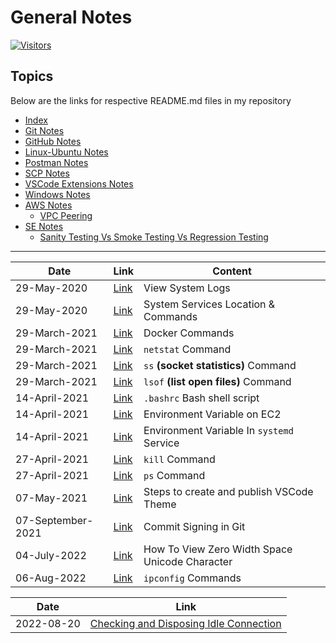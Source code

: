 # General Notes

[![Visitors](https://api.visitorbadge.io/api/visitors?path=aasisodiya.general&labelColor=%23ffa500&countColor=%23263759&labelStyle=upper)](https://visitorbadge.io/status?path=aasisodiya.general)

## Topics

Below are the links for respective README.md files in my repository

- [Index](https://aasisodiya.github.io/general/)
- [Git Notes](https://aasisodiya.github.io/general/git)
- [GitHub Notes](https://aasisodiya.github.io/general/github)
- [Linux-Ubuntu Notes](https://aasisodiya.github.io/general/linux-ubuntu)
- [Postman Notes](https://aasisodiya.github.io/general/postman)
- [SCP Notes](https://aasisodiya.github.io/general/scp)
- [VSCode Extensions Notes](https://aasisodiya.github.io/general/vscode-extensions)
- [Windows Notes](https://aasisodiya.github.io/general/windows)
- [AWS Notes](https://aasisodiya.github.io/general/aws/)
  - [VPC Peering](https://aasisodiya.github.io/general/aws/aws-vpc-peering)
- [SE Notes](https://aasisodiya.github.io/general/se/)
  - [Sanity Testing Vs Smoke Testing Vs Regression Testing](https://aasisodiya.github.io/general/se/note-sanity-vs-smoke-vs-regression/)

---

| Date              | Link                                                                                              | Content                                        |
| ----------------- | ------------------------------------------------------------------------------------------------- | ---------------------------------------------- |
| 29-May-2020       | [Link](https://aasisodiya.github.io/general/linux-ubuntu#view-system-logs)                        | View System Logs                               |
| 29-May-2020       | [Link](https://aasisodiya.github.io/general/linux-ubuntu#system-services-location--commands)      | System Services Location & Commands            |
| 29-March-2021     | [Link](https://aasisodiya.github.io/general/linux-ubuntu#docker-commands)                         | Docker Commands                                |
| 29-March-2021     | [Link](https://aasisodiya.github.io/general/linux-ubuntu#netstat-command)                         | `netstat` Command                              |
| 29-March-2021     | [Link](https://aasisodiya.github.io/general/linux-ubuntu#ss-socket-statistics-command)            | `ss` **(socket statistics)** Command           |
| 29-March-2021     | [Link](https://aasisodiya.github.io/general/linux-ubuntu#lsof-list-open-files-command)            | `lsof` **(list open files)** Command           |
| 14-April-2021     | [Link](https://aasisodiya.github.io/general/linux-ubuntu#bashrc)                                  | `.bashrc` Bash shell script                    |
| 14-April-2021     | [Link](https://aasisodiya.github.io/general/linux-ubuntu#environment-variable-on-ec2)             | Environment Variable on EC2                    |
| 14-April-2021     | [Link](https://aasisodiya.github.io/general/linux-ubuntu#environment-variable-in-systemd-service) | Environment Variable In `systemd` Service      |
| 27-April-2021     | [Link](https://aasisodiya.github.io/general/linux-ubuntu#kill-command)                            | `kill` Command                                 |
| 27-April-2021     | [Link](https://aasisodiya.github.io/general/linux-ubuntu#ps-command)                              | `ps` Command                                   |
| 07-May-2021       | [Link](https://aasisodiya.github.io/general/vscode-theme)                                         | Steps to create and publish VSCode Theme       |
| 07-September-2021 | [Link](https://aasisodiya.github.io/general/git/#commit-signing-in-git)                           | Commit Signing in Git                          |
| 04-July-2022      | [Link](https://aasisodiya.github.io/general/vscode/handle-zero-width-character)                   | How To View Zero Width Space Unicode Character |
| 06-Aug-2022       | [Link](https://aasisodiya.github.io/general/windows#ipconfig-commands)                            | `ipconfig` Commands                            |

|Date|Link|
|-|-|
|2022-08-20|[Checking and Disposing Idle Connection](https://aasisodiya.github.io/general/sql#checking-and-disposing-idle-connection-postgres)|
